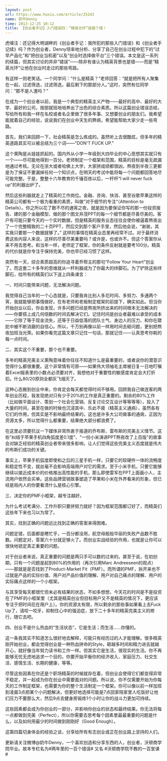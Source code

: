 ```yaml
---
layout: post
url: https://www.huxiu.com/article/25243
name: 奶牛Denny
time: 2013-12-25 10:12
title: 【创业者手记】入门错误四：“精英光环”就是个错！
---
```

虎嗅注：还记得大明湖畔的《创业者手记：我所犯的那些入门错误》和《创业者手记续》吗？作为创业者，Denny坦率地分析、分享了自己在创业过程中犯下的“过早产品化”和“把创业当机密”以及“创业时选择做平台”三个错误。本文是这一系列的续篇，但其实讨论的并非“错误”——除非有谁认为精英背景也是错——而是“精英光环”让他在创业时走过的那些弯路。

有这样一则老笑话。一个同学问：“什么是精英？”老师回答：“就是把所有人聚集在一起，过滤筛选，过滤筛选，最后剩下的那部分人。”这时，突然有位同学问：“那不是人渣吗？”

在成为一个创业者以前，我是一个典型的精英主义产物——最好的高中、最好的大学、最好的公司，按部就班地培养出了出色的综合素质。所以这篇创业错误总结，写给所有和我一样在名校或者名企里做了很多年事、又想要创业的朋友们。我希望能就着自己的经验，说说我们在创业中天生的弊病，希望能帮助大家少走一些弯路。

首先，我们来回顾一下，社会精英是怎么练成的。虽然听上去很酷炫，但多年的精英道路其实可以被总结为三个词——"DON'T FUCK UP."

这个熏陶是从娃娃抓起的。国内外从小学一年级到大四毕业的中心思想其实就只有一个——尽可能地得到一百分。老师制定一个框架和范围，精英的目标是毫无疏漏地通过考核。无论在浙大或者哈佛上大学，大家拼成绩都很凶，熬夜到半夜三更都是为了保证不要漏掉任何一个知识点，在明天的考试中能将每一个问题都回答地尽可能完整。于是，整整十六年教育的千锤百炼以后，一杆杆“I will never fuck up"的利器出炉了。

然后这些利器就走上了精英的工作岗位。金融、咨询、快消、甚至谷歌苹果这样的精英公司都有一个极为看重的素质，叫做”对于细节的专注“（Attention to Details）。你之所以花了数不尽的通宵之夜，就是因为要保证你写的那一份投资报告、建的那个金融模型、做的那个图文并茂PPT的每一个细节都是尽善尽美的。客户有可能只要今天的一个实时数据，但是精英的服务业态往往会使你被逼着熬夜出了一个完整精致的二十页PPT，然后交到那个客户手里，然后他会说，“谢谢，其实我只要那一个数据就够了。” 这样的事情在精英业态里再经常不过。对于最终消费这些内容人来说，这样的尽善尽美重要吗？或许是，也或许不。但这个答案你从来不用去思考。和当年一样，老师定了框架，你的条件反射就是要考100分。精英的代价就是你专注于保持完美，你也早已经习惯了这样。

突然有一天，综合素质超高的你追寻着乔帮主的那句“Follow Your Heart”创业了。而这套二十多年的思维就从一杆利器成为了你最大的绊脚石。为了铲除这些绊脚石，给所有的精英们以下送上四条谏言：

一、时间只能带来问题，无法解决问题。

我觉得自己当年的一个心态就是，只要我肯比别人多花时间、多努力、多通两个宵，我就能够把事情做好。在有老师和老板制定框架的前提下，确实如此。但当你开始创业以后，你会发现，许多问题已经是熬夜所挤出来的时间根本无法解决的——你要搭上成几何倍数的时间去解决它们。记住时间是创业者最难以承受的成本——它除了等于现金流失，还等于日益低落的团队士气、身边人的压力、和你在蹉跎中被不断消磨的自信心。所以，千万别再像以前一样用时间去砸问题，更别把熬夜加班当光荣。如果你看完这篇文章只记住一句话，那就记住——认真思考你耗的每一点时间。

二、其实这个不重要，那个也不重要。

多年的精英完美主义熏陶意味着你往往不知道什么是最重要的，或者说你的潜意识觉得什么都很重要。这个非常情有可原——如果伟大领袖毛主席被日复一日地叮嘱着Excel报表里的小数点必须要对齐，我想他对于重要性的敏感度肯定会大打折扣。什么80/20原则全都灰飞烟灭了。

这种心态搬到创业中来，你肯定会每天都觉得时间不够用。回顾我自己做连客的两年创业历程，我发现绝对只有少于20%的工作是真正重要的。剩余的80%工作（比如做平面设计、策划一个社会化营销、反复讨论交互设计等等等等），投入了大量的时间，甚至在做的时候也沉浸其中、乐此不疲（精英主义通病），虽然各有它们的作用，但其实是不影响最终结果的。这也是许多大公司做事的通病，正因为资源太多，所以觉得什么都重要，结果绝大部分都浪费了。

在这里必须要抗议一下媒体非常热衷于报道的乔布斯、雷布斯的完美主义情节。这些”纠结于苹果手机四角弧度差0.1度"、"一份小米演讲PPT熬夜改了上百版"的故事会对缺乏经验的精英创业者带来很多影响，让人们觉得这些完美主义态度就是伟大的布斯们成功的关键。

事实上，苹果手机弧度即使和之后的三星手机一样，只要它的软硬件一体的流畅度和稳定性不变，就丝毫不会影响高端用户对它的需求。至于小米手机，只要它能够继续以接近成本价的价格推出高性能的手机，那么即使雷军在PPT上面画小人，主流用户依然会买单。这些品牌营销故事塑造了苹果和小米在外界看来的形象，但已经是局内人的你要看清什么是核心引擎。

三、决定你的PMF小框架，越专注越好。

为什么考试考满分、工作升职只要拼努力就好？因为框架范围都订好了，而精英们这些年下来也习以为常了。

其实，找到正确的问题远比找到正确的答案来得困难。

问题定错，后面都是瞎忙乎，一百分都没用，航空母舰般华丽的失败产品数不胜数。问题定对，答案六十分就足够火了。而创业实战经验的作用，也就是让你可以很快地锁定真正重要的问题。

对于创业者来说，真正重要的问题是两只手可以数的过来的。甚至于说，在初创期，只有一个问题是起到80%的作用的（再次引用Marc Andreeseen的观点）——那就是是否找到了Product-Market Fit（PMF）。而所谓的PMF，拆开来也不过就是产品的实际价值、用户对产品价值的理解、用户对自己痛点的理解、用户的实际痛点这样的一个小框架。

与其享受每天都很忙但未必有结果的状态，不如多想想，今天花的时间是不是投资在了PMF的小框架里（尤其是精英创业但目标用户又不是精英的情况下，更应该专注于把时间花在用户上）。你的资源太有限，所以剩余的那些事如果看上去Fuck Up了，请咬一咬牙，抑制住心中的强迫症，放下二十多年的精英完美主义的修行，随它去吧。

四、创业不是什么热血的“生活状态“，它是生活；而生活……你懂的。

这一条我其实不知道怎么很好地去解释，可能只有经历过的人才能理解。很多精英刚开始创业，都会觉得创业是一种热血拼命的Style，砸越多时间和精力进去就越开心，就好像当年努力读书和工作一样。但其实它是生活，很现实的生活。你不再能够无忧无虑地追求一个目的，你要开始平衡你的经济收入、家庭压力、社交生活、感情生活、长期的健康，等等。

尽管这些因素在你还是个职场精英的时候就存在着，但创业会使得它们都变得异常不稳定，并一起成为你在创业中需要面对的问题。所以说，你不仅需要开始为你每天的工作制定框架，也需要为你的整个生活制定一个框架。你可以像以前一样加班到凌晨3点把某个小问题解决，但更好地选择可能是7点回家陪家里人吃饭好让他们压力不要那么大，然后9点去健身房锻炼1个小时让你的战斗力更加可持续。

这些因素都会成为你创业的一部分，并影响你创业的状态和最终结果。你无法将每一点都做到完美（Perfect），所以你需要去思考每个因素里最最重要的问题是什么，以及如何用最少的时间做到刚刚好（Good Enough）。

这第四篇切身体会的经验之谈，分享给所有有志创业或正在创业路上坚持的人们。

更新请关注微博@奶牛Denny，一个喜欢创造和分享东西的人，创业者，沃顿商学院毕业。故本专栏名为#两年里的一百个错误# 又名 #沃顿商学院不教的一百堂课#

